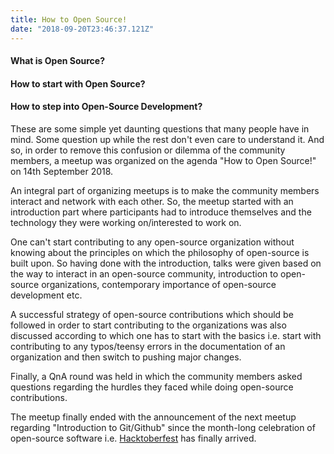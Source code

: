 ```yaml
---
title: How to Open Source!
date: "2018-09-20T23:46:37.121Z"
---
```


#### What is Open Source?
#### How to start with Open Source?
#### How to step into Open-Source Development?

These are some simple yet daunting questions that many people have in mind. Some question up while the rest don't even care to understand it. And so, in order to remove this confusion or dilemma of the community members, a meetup was organized on the agenda "How to Open Source!" on 14th September 2018.

An integral part of organizing meetups is to make the community members interact and network with each other. So, the meetup started with an introduction part where participants had to introduce themselves and the technology they were working on/interested to work on.

One can't start contributing to any open-source organization without knowing about the principles on which the philosophy of open-source is built upon. So having done with the introduction, talks were given based on the way to interact in an open-source community, introduction to open-source organizations, contemporary importance of open-source development etc.

A successful strategy of open-source contributions which should be followed in order to start contributing to the organizations was also discussed according to which one has to start with the basics i.e. start with contributing to any typos/teensy errors in the documentation of an organization and then switch to pushing major changes.

Finally, a QnA round was held in which the community members asked questions regarding the hurdles they faced while doing open-source contributions.

The meetup finally ended with the announcement of the next meetup regarding "Introduction to Git/Github" since the month-long celebration of open-source software i.e. [Hacktoberfest](https://hacktoberfest.digitalocean.com/) has finally arrived.
